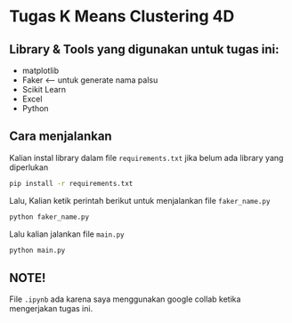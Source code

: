 # Tugas K Means Clustering 4D

## Library & Tools yang digunakan untuk tugas ini:

- matplotlib
- Faker <-- untuk generate nama palsu
- Scikit Learn
- Excel
- Python

## Cara menjalankan

Kalian instal library dalam file `requirements.txt` jika belum ada library yang diperlukan

```bash
pip install -r requirements.txt
```

Lalu, Kalian ketik perintah berikut untuk menjalankan file `faker_name.py`

```bash
python faker_name.py
```

Lalu kalian jalankan file `main.py`

```bash
python main.py
```

## NOTE!

File `.ipynb` ada karena saya menggunakan google collab ketika mengerjakan tugas ini.
